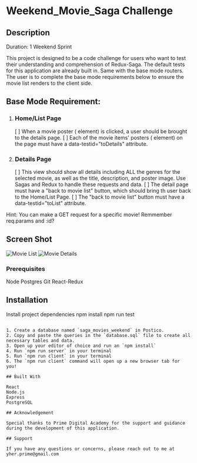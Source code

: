 # Weekend_Movie_Saga Challenge

## Description

Duration: 1 Weekend Sprint

This project is designed to be a code challenge for users who want to test their understanding and comprehension of Redux-Saga. The default tests for this application are already built in. Same with the base mode routers. The user is to complete the base mode requirements below to ensure the movie list renders to the client side.

## Base Mode Requirement:

1. ### Home/List Page
   [ ] When a movie poster (<img> element) is clicked, a user should be brought to the details page.
   [ ] Each of the movie items' posters (<image> element) on the page must have a data-testid="toDetails" attribute.
2. ### Details Page
   [ ] This view should show all details including ALL the genres for the selected movie, as well as the title, description, and poster image. Use Sagas and Redux to handle these requests and data.
   [ ] The detail page must have a "back to movie list" button, which should bring th user back to the Home/List Page.
   [ ] The "back to movie list" button must have a data-testid="toList" attribute.

Hint: You can make a GET request for a specific movie! Remmember req.params and :id?

## Screen Shot

![Movie List](<Screenshot 2024-03-05 at 12.34.45 AM.png>)
![Movie Details](<Screenshot 2024-03-05 at 12.32.56 AM.png>)

### Prerequisites

Node
Postgres
Git
React-Redux

## Installation

Install project dependencies
npm install
npm run test

```

1. Create a database named `saga_movies_weekend` in Postico.
2. Copy and paste the queries in the `database.sql` file to create all necessary tables and data.
3. Open up your editor of choice and run an `npm install`
4. Run `npm run server` in your terminal
5. Run `npm run client` in your terminal
6. The `npm run client` command will open up a new browser tab for you!

## Built With

React
Node.js
Express
PostgreSQL

## Acknowledgement

Special thanks to Prime Digital Academy for the support and guidance during the development of this application.

## Support

If you have any questions or concerns, please reach out to me at yher.prime@gmail.com
```
